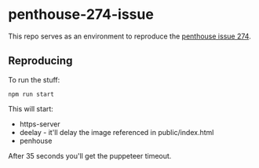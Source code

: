 # penthouse-274-issue

This repo serves as an environment to reproduce the [penthouse issue 274](https://github.com/pocketjoso/penthouse/issues/274).

## Reproducing

To run the stuff:

```
npm run start
```

This will start:

* https-server
* deelay - it'll delay the image referenced in public/index.html
* penhouse

After 35 seconds you'll get the puppeteer timeout.
